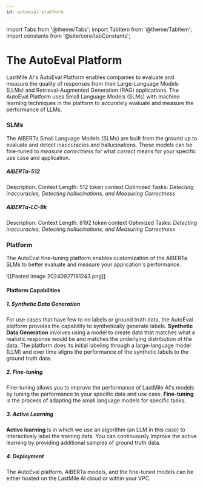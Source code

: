 ```yaml
---
id: autoeval-platform
---
```


import Tabs from '@theme/Tabs';
import TabItem from '@theme/TabItem';
import constants from '@site/core/tabConstants';

# The AutoEval Platform

LastMile AI's AutoEval Platform enables companies to evaluate and measure the quality of responses from their Large-Language Models (LLMs) and Retrieval-Augmented Generation (RAG) applications. The AutoEval Platform uses Small Language Models (SLMs) with machine learning techniques in the platform to accurately evaluate and measure the performance of LLMs.

### SLMs

The AlBERTa Small Language Models (SLMs) are built from the ground up to evaluate and detect inaccuracies and hallucinations. These models can be fine-tuned to *measure correctness* for what *correct* means for your specific use case and application. 
##### AlBERTa-512
Description: 
Context Length: 512 token context
Optimized Tasks: *Detecting inaccuracies, Detecting hallucinations, and Measuring Correctness*

##### AlBERTa-LC-8k
Description: 
Context Length: 8192 token context
Optimized Tasks: *Detecting inaccuracies, Detecting hallucinations, and Measuring Correctness*

### Platform

The AutoEval fine-tuning platform enables customization of the AlBERTa SLMs to better evaluate and measure your application's performance.

![[Pasted image 20240927181243.png]]
#### Platform Capabilities

##### 1. Synthetic Data Generation
For use cases that have few to no labels or ground truth data, the AutoEval platform provides the capability to synthetically generate labels. **Synthetic Data Generation** involves using a model to create data that matches what a realistic response would be and matches the underlying distribution of the data. The platform does its initial labeling through a large-language model (LLM) and over time aligns the performance of the synthetic labels to the ground truth data.

##### 2. Fine-tuning
Fine-tuning allows you to improve the performance of LastMile AI's models by tuning the performance to your specific data and use case. **Fine-tuning** is the process of adapting the small language models for specific tasks.

##### 3. Active Learning
**Active learning** is in which we use an algorithm (an LLM in this case) to interactively label the training data. You can continuously improve the active learning by providing additional samples of ground truth data.

##### 4. Deployment
The AutoEval platform, AlBERTa models, and the fine-tuned models can be either hosted on the LastMile AI cloud or within your VPC. 